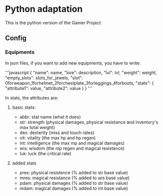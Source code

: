 # Python adaptation

This is the python version of the Gamer Project.

## Config
### Equipments
In json files, if you want to add new equipments, you have to write:

'''javascript
{
	"name": name,
	"lore": description,
	"lvl": lvl,
	"weight": weight,
	"empty_slots": slots_for_jewels,
	"slot": 0forweapon_1forhelmet_2forchestplate_3forleggings_4forboots,
	"stats": {
		"attribute1": value, "attribute2": value
	}
}
'''

In stats, the attributes are:

1. basic stats:
	* abbr: stat name (what it does)
	* str: strength (physical damages, physical resistance and inventory's max total weight)
	* dex: dexterity (miss and touch rates)
	* vit: vitality (the max hp and hp regen)
	* int: intelligence (the max mp and magical damages)
	* wis: wisdom (the mp regen and magical resistance)
	* luk: luck (the critical rate)

2. added stats
	* pres: physical resistence (% added to str base value)
	* mres: magical resistance (% added to wis base value)
	* pdam: physical damages (% added to str base value)
	* mdam: magical damages (% added to int base value)

